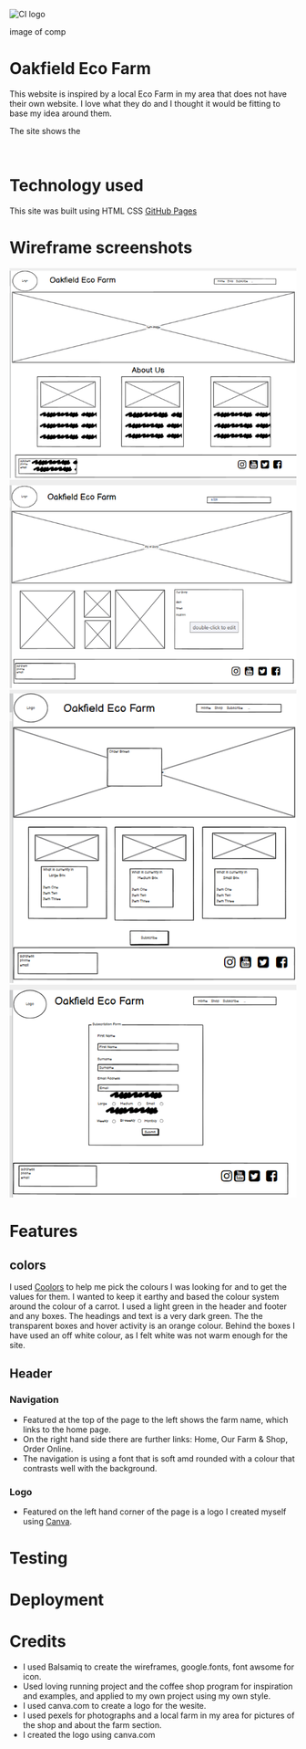 ![CI logo](https://codeinstitute.s3.amazonaws.com/fullstack/ci_logo_small.png)

image of comp

# Oakfield Eco Farm

This website is inspired by a local Eco Farm in my area that does not have their own website. I love what they do and I thought it 
would be fitting to base my idea around them.

The site shows the

<br>

# Technology used

This site was built using HTML CSS [GitHub Pages](https://pages.github.com/)

# Wireframe screenshots

![This is an image](assets/README%20IMAGES/wireframe1.png)<br>
![This is an image](assets/README%20IMAGES/wireframe2.png)<br>
![This is an image](assets/README%20IMAGES/wireframe3.png)<br>
![This is an image](assets/README%20IMAGES/wireframe4.png)<br>


# Features

## colors 

 I used [Coolors](https://coolors.co) to help me pick the colours I was looking for and to get the values for them. I wanted to keep it earthy and based the colour system around the colour of a carrot.  I used a light green in the header and footer and any boxes. The headings and text is a very dark green. The the transparent boxes and hover activity is an orange colour. Behind the boxes I have used an off white colour, as I felt white was not warm enough for the site.

## Header

### Navigation
* Featured at the top of the page to  the left shows the farm name, which links to the home page.
* On the right hand side there are further links: Home, Our Farm & Shop, Order Online.
* The navigation is using a font that is soft amd rounded with a colour that contrasts well with the background.

### Logo
* Featured on the left hand corner of the page is a logo I created myself using [Canva](https://canva.com).




# Testing

# Deployment



# Credits

* I used Balsamiq to create the wireframes, google.fonts, font awsome for icon.
* Used loving running project and the coffee shop program for inspiration and examples, and applied to my own project using my own style.<br>
* I used canva.com to create a logo for the wesite.
* I used pexels for photographs and a local farm in my area for pictures of the shop and about the farm section.<br>
* I created the logo using canva.com